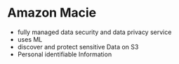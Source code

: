 # Amazon Macie
- fully managed data security and data privacy service
- uses ML
- discover and protect sensitive Data on S3
- Personal identifiable Information